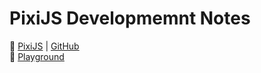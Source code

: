 # PixiJS Developmemnt Notes

:link: [PixiJS](https://www.pixijs.com/) | [GitHub](https://github.com/pixijs/pixi.js)  
:link: [Playground](https://www.pixiplayground.com/)
